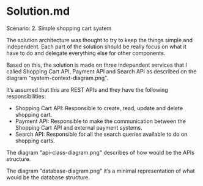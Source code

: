 # Solution.md

Scenario: 2. Simple shopping cart system

The solution architecture was thought to try to keep the things simple and independent. Each part of the solution should be really focus on what it have to do and delegate everything else for other components.

Based on this, the solution is made on three independent services that I called Shopping Cart API, Payment API and Search API as described on the diagram "system-context-diagram.png".

It’s assumed that this are REST APIs and they have the following responsibilities:

- Shopping Cart API: Responsible to create, read, update and delete shopping cart.
- Payment API: Responsible to make the communication between the Shopping Cart API and external payment systems.
- Search API: Responsible for all the search queries available to do on shopping carts.

The diagram "api-class-diagram.png" describes of how would be the APIs structure.

The diagram "database-diagram.png" it’s a minimal representation of what would be the database structure.
